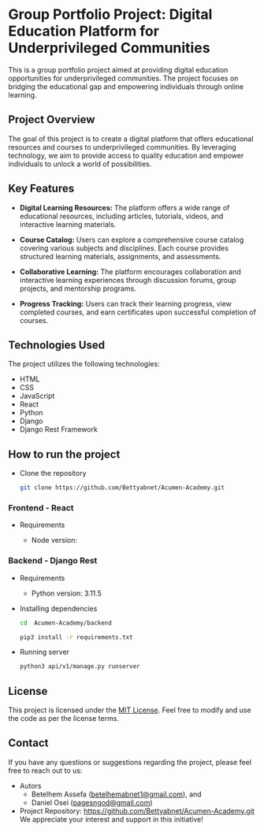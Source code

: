 # Group Portfolio Project: Digital Education Platform for Underprivileged Communities

This is a group portfolio project aimed at providing digital education opportunities for underprivileged communities. The project focuses on bridging the educational gap and empowering individuals through online learning.

## Project Overview

The goal of this project is to create a digital platform that offers educational resources and courses to underprivileged communities. By leveraging technology, we aim to provide access to quality education and empower individuals to unlock a world of possibilities.

## Key Features

- **Digital Learning Resources:** The platform offers a wide range of educational resources, including articles, tutorials, videos, and interactive learning materials.

- **Course Catalog:** Users can explore a comprehensive course catalog covering various subjects and disciplines. Each course provides structured learning materials, assignments, and assessments.

- **Collaborative Learning:** The platform encourages collaboration and interactive learning experiences through discussion forums, group projects, and mentorship programs.

- **Progress Tracking:** Users can track their learning progress, view completed courses, and earn certificates upon successful completion of courses.

## Technologies Used

The project utilizes the following technologies:

- HTML
- CSS
- JavaScript
- React
- Python
- Django
- Django Rest Framework

## How to run the project

- Clone the repository
  ```sh
  git clone https://github.com/Bettyabnet/Acumen-Academy.git
  ```


### Frontend - React

- Requirements

  - Node version: 


### Backend - Django Rest

- Requirements
  - Python version: 3.11.5

- Installing dependencies
  ```sh
  cd  Acumen-Academy/backend

  pip3 install -r requirements.txt
  ```

- Running server
  ```sh
  python3 api/v1/manage.py runserver
  ```

## License

This project is licensed under the [MIT License](LICENSE). Feel free to modify and use the code as per the license terms.

## Contact

If you have any questions or suggestions regarding the project, please feel free to reach out to us:

- Autors
  - Betelhem Assefa (betelhemabnet1@gmail.com), and
  - Daniel Osei (pagesngod@gmail.com)
- Project Repository: https://github.com/Bettyabnet/Acumen-Academy.git
  We appreciate your interest and support in this initiative!
